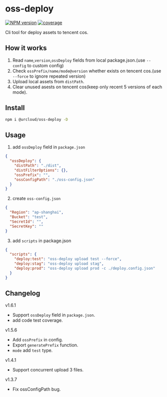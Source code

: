 # oss-deploy

[![NPM version][npm-image]][npm-url]
[![coverage][cov-image]][cov-url]

[npm-image]: https://img.shields.io/npm/v/@urcloud/oss-deploy.svg?style=flat-square
[npm-url]: https://npmjs.org/package/@urcloud/oss-deploy
[cov-image]: http://codecov.io/github/zenonux/oss-deploy/coverage.svg?branch=master
[cov-url]: http://codecov.io/github/zenonux/oss-deploy?branch=master


Cli tool for deploy assets to tencent cos.

## How it works

1. Read `name`,`version`,`ossDeploy` fields from local package.json.(use `--config` to custom config)
2. Check `ossPrefix/name/mode@version` whether exists on tencent cos.(use `--force` to ignore repeated version)
3. Upload local assets from `distPath`.
4. Clear unused asests on tencent cos(keep only recent 5 versions of each mode).

## Install

```bash
npm i @urcloud/oss-deploy -D
```

## Usage

1. add `ossDeploy` field in `package.json`

```json
{
  "ossDeploy": {
    "distPath": "./dist",
    "distFilterOptions": {},
    "ossPrefix": "",
    "ossConfigPath": "./oss-config.json"
  }
}
```

2. create `oss-config.json`

```json
{
  "Region": "ap-shanghai",
  "Bucket": "test",
  "SecretId": "",
  "SecretKey": ""
}
```

3. add `scripts` in package.json

```json
{
  "scripts": {
    "deploy:test": "oss-deploy upload test --force",
    "deploy:stag": "oss-deploy upload stag",
    "deploy:prod": "oss-deploy upload prod -c ./deploy.config.json"
  }
}
```

## Changelog

v1.6.1

- Support `ossDeploy` field in `package.json`.
- add code test coverage.

v1.5.6

- Add `ossPrefix` in config.
- Export `generatePrefix` function.
- `mode` add `test` type.

v1.4.1

- Support concurrent upload 3 files.

v1.3.7

- Fix ossConfigPath bug.
